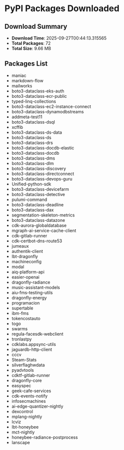 # PyPI Packages Downloaded

## Download Summary
- **Download Time**: 2025-09-27T00:44:13.315565
- **Total Packages**: 72
- **Total Size**: 9.66 MB

## Packages List
- maniac
- markdown-flow
- mailworks
- boto3-dataclass-eks-auth
- boto3-dataclass-ecr-public
- typed-linq-collections
- boto3-dataclass-ec2-instance-connect
- boto3-dataclass-dynamodbstreams
- addmeta-test11
- boto3-dataclass-dsql
- xcffib
- boto3-dataclass-ds-data
- boto3-dataclass-ds
- boto3-dataclass-drs
- boto3-dataclass-docdb-elastic
- boto3-dataclass-docdb
- boto3-dataclass-dms
- boto3-dataclass-dlm
- boto3-dataclass-discovery
- boto3-dataclass-directconnect
- boto3-dataclass-devops-guru
- Unified-python-sdk
- boto3-dataclass-devicefarm
- boto3-dataclass-detective
- pulumi-command
- boto3-dataclass-deadline
- boto3-dataclass-dax
- segmentation-skeleton-metrics
- boto3-dataclass-datazone
- cdk-aurora-globaldatabase
- mgraph-ai-service-cache-client
- cdk-gitlab-runner
- cdk-certbot-dns-route53
- jumeaux
- authentik-client
- lbt-dragonfly
- machineconfig
- modal
- aiq-platform-api
- easier-openai
- dragonfly-radiance
- music-assistant-models
- aiu-fms-testing-utils
- dragonfly-energy
- programacion
- supertable
- ibm-fms
- tokencostauto
- togo
- swarms
- regula-facesdk-webclient
- tronlastpy
- cdklabs.appsync-utils
- jaguardb-http-client
- cccv
- Steam-Stats
- silverflaghwdata
- pyadvtools
- cdktf-gitlab-runner
- dragonfly-core
- easyspec
- geek-cafe-services
- cdk-events-notify
- infosecmachines
- ai-edge-quantizer-nightly
- dexcontrol
- mplang-nightly
- lcviz
- lbt-honeybee
- mct-nightly
- honeybee-radiance-postprocess
- lanscape
